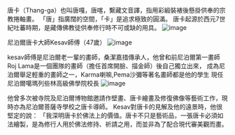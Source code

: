 唐卡（Thang-ga）也叫唐嘎，唐喀，繫藏文音譯，指用彩緞裝裱後懸掛供奉的宗教捲軸畫。 「唐」指廣闊的空間，「卡」是追求極致的圓滿。
唐卡起源於西元7世紀吐蕃時期，是藏傳佛教徒供奉修行時不可或缺的用具。
![image](https://github.com/user-attachments/assets/e479cef5-a2c5-49a4-9204-330a13ec5c59)

尼泊爾唐卡大師Kesav師傅（47歲）
![image](https://github.com/user-attachments/assets/64e7a1ed-5e45-446a-af4e-a759f9088516)

kesav師傅是尼泊爾老一輩的畫師，桑潔嘉措傳承人，他曾和前尼泊爾第一畫師Roj Lama是一個團隊的畫師（擔任首席開臉、描金師）後自己獨立出來，
成為尼泊爾舉足輕重的畫師之一，Karma喇嘛,Pema沙彌等著名畫師都是他的學生
現任尼泊爾噶瑪列些林高級佛學院校長
![image](https://github.com/user-attachments/assets/c7683e1e-03e4-4f0c-8e2a-2b9784ac2965)


他曾多次被寺院及尼泊爾博物館邀請作壁畫、唐卡繪畫及修復佛像等藝術工作，現時亦為尼泊爾菩薩寺學校之唐卡導師。
Kesav對唐卡的見解及他的遠景時，他很堅定的說：
「我深明唐卡於佛法上的價值。唐卡不只是藝術品，一張唐卡必須如法繪製，是為修行人用於佛法修持、祈請之用，而並非為了配合現代審美觀而畫。

